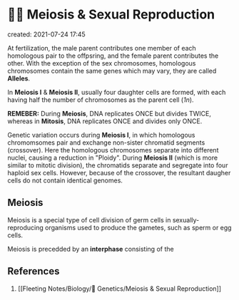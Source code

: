 # 🤰🏾 Meiosis & Sexual Reproduction
created: 2021-07-24 17:45

At fertilization, the male parent contributes one member of each homologous pair to the offpsring, and the female parent contributes the other. With the exception of the sex chromosomes, homologous chromosomes contain the same genes which may vary, they are called **Alleles**. 

In **Meiosis I** & **Meiosis II**, usually four daughter cells are formed, with each having half the number of chromosomes as the parent cell (*1n*). 

**REMEBER:** During **Meiosis**, DNA replicates ONCE but divides TWICE, whereas in **Mitosis**, DNA replicates ONCE and divides only ONCE.

Genetic variation occurs during **Meiosis I**, in which homologous chromomsomes pair and exchange non-sister chromatid segments (crossover). Here the homologous chromosomes separate into different nuclei, causing a reduction in "Ploidy". During **Meiosis II** (which is more similar to mitotic division), the chromatids separate and segregate into four haploid sex cells. However, because of the crossover, the resultant daugher cells do not contain identical genomes.

## Meiosis
Meiosis is a special type of cell division of germ cells in sexually-reproducing organisms used to produce the gametes, such as sperm or egg cells.

Meiosis is precedded by an **interphase** consisting of the 


## References
1. [[Fleeting Notes/Biology/🧬  Genetics/Meiosis & Sexual Reproduction]]
